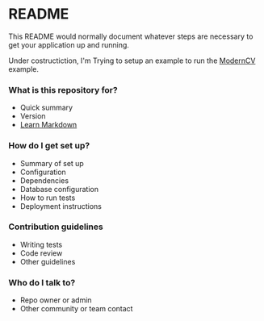 # README #

This README would normally document whatever steps are necessary to get your application up and running.

Under costructiction, I'm Trying to setup an example to run the [ModernCV](https://www.ctan.org/pkg/moderncv) example.

### What is this repository for? ###

* Quick summary
* Version
* [Learn Markdown](https://bitbucket.org/tutorials/markdowndemo)

### How do I get set up? ###

* Summary of set up
* Configuration
* Dependencies
* Database configuration
* How to run tests
* Deployment instructions

### Contribution guidelines ###

* Writing tests
* Code review
* Other guidelines

### Who do I talk to? ###

* Repo owner or admin
* Other community or team contact